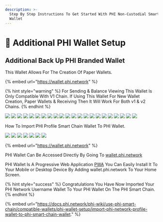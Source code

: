 ```yaml
---
description: >-
  Step By Step Instructions To Get Started With PHI Non-Custodial Smart Chain
  Wallet
---
```


# 🏦 Additional PHI Wallet Setup

## Additional Back Up PHI Branded Wallet&#x20;

This Wallet Allows For The Creation Of Paper Wallets.

{% embed url="https://wallet.phi.network" %}

{% hint style="warning" %}
For Sending & Balance Viewing This Wallet Is Only Compatible With V1 Chain. If Using This Wallet For New Wallet Creation, Paper Wallets & Receiving Then It Will Work For Both v1 & v2 Chains.
{% endhint %}

![](<../../../../.gitbook/assets/IMG\_4870 2.jpg>) ![](../../../../.gitbook/assets/IMG\_4871.jpg) ![](../../../../.gitbook/assets/IMG\_4872.jpg) ![](../../../../.gitbook/assets/IMG\_4873.jpg) ![](../../../../.gitbook/assets/IMG\_4874.jpg) ![](../../../../.gitbook/assets/IMG\_4875.jpg) ![](../../../../.gitbook/assets/IMG\_4876.jpg) ![](../../../../.gitbook/assets/IMG\_4877.jpg) ![](../../../../.gitbook/assets/IMG\_4878.jpg) ![](../../../../.gitbook/assets/IMG\_4879.jpg) ![](../../../../.gitbook/assets/IMG\_4880.jpg) ![](../../../../.gitbook/assets/IMG\_4881.jpg) ![](../../../../.gitbook/assets/IMG\_4882.jpg) ![](../../../../.gitbook/assets/IMG\_4883.jpg) ![](../../../../.gitbook/assets/IMG\_4884.jpg) ![](../../../../.gitbook/assets/IMG\_4885.jpg) ![](../../../../.gitbook/assets/IMG\_4886.jpg) ![](../../../../.gitbook/assets/IMG\_4887.jpg) ![](../../../../.gitbook/assets/IMG\_4888.jpg) ![](../../../../.gitbook/assets/IMG\_4889.jpg) ![](../../../../.gitbook/assets/IMG\_4890.jpg) ![](../../../../.gitbook/assets/IMG\_4891.jpg)

How To Import PHI Profile Smart Chain Wallet To PHI Wallet.&#x20;

![](../../../../.gitbook/assets/IMG\_4863.jpg) ![](../../../../.gitbook/assets/IMG\_4864.jpg) ![](<../../../../.gitbook/assets/IMG\_4865 (1).jpg>) ![](<../../../../.gitbook/assets/IMG\_4866 (1).jpg>) ![](../../../../.gitbook/assets/IMG\_4867.jpg) ![](<../../../../.gitbook/assets/IMG\_4868 (1).jpg>) ![](../../../../.gitbook/assets/IMG\_4869.jpg)



{% embed url="https://wallet.phi.network" %}

PHI Wallet Can Be Accessed Directly By Going To [wallet.phi.network](https://wallet.phi.network)

PHI Wallet Is A Progressive Web Application [PWA](../../../../glossary/#p) You Can Easily Install It To Your Mobile or Desktop Device By Adding wallet.phi.network To Your Home Screen.&#x20;

{% hint style="success" %}
Congratulations You Have Now Imported Your PHI Network Username Wallet To Your PHI Wallet  On The PHI Smart Chain.
{% endhint %}

{% embed url="https://docs.phi.network/phi-wiki/use-phi-smart-chain/compatible-wallets/phi-wallet-setup/import-phi-network-profile-wallet-to-phi-smart-chain-wallet." %}
